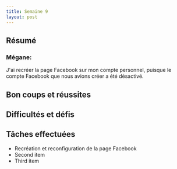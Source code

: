 ```yaml
---
title: Semaine 9
layout: post
---
```


## Résumé

### Mégane:

J'ai recréer la page Facebook sur mon compte personnel, puisque le compte Facebook que nous avions créer a été désactivé.

## Bon coups et réussites

## Difficultés et défis

## Tâches effectuées

- Recréation et reconfiguration de la page Facebook
- Second item
- Third item
